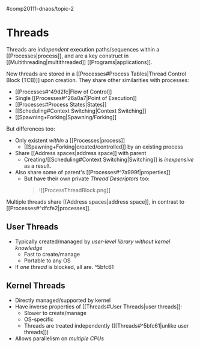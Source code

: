 #comp20111-dnaos/topic-2
# Threads

Threads are *independent* execution paths/sequences within a [[Processes|process]], and are a key construct in [[Multithreading|multithreaded]] [[Programs|applications]]. 

New threads are stored in a [[Processes#Process Tables|Thread Control Block (TCB)]] upon creation. They share other similarities with processes:
- [[Processes#^49d2fc|Flow of Control]]
- Single [[Processes#^26a0a7|Point of Execution]]
- [[Processes#Process States|States]]
- [[Scheduling#Context Switching|Context Switching]]
- [[Spawning+Forking|Spawning/Forking]]

But differences too:
- Only existent *within* a [[Processes|process]]
	- [[Spawning+Forking|created/controlled]] by an existing process
- Share [[Address spaces|address space]] with parent
	- Creating/[[Scheduling#Context Switching|Switching]] is *inexpensive* as a result.
- Also share some of parent's [[Processes#^7a999f|properties]]
	- But have their own private *Thread Descriptors* too:
		> ![[ProcessThreadBlock.png]]

Multiple threads share [[Address spaces|address space]], in contrast to [[Processes#^dfcfe2|processes]].

## User Threads

- Typically created/managed by *user-level library* *without kernel knowledge*
	- Fast to create/manage
	- Portable to any OS
- If *one thread* is blocked, all are. ^5bfc61

## Kernel Threads

- Directly managed/supported by kernel
- Have inverse properties of [[Threads#User Threads|user threads]]:
	- Slower to create/manage
	- OS-specific
	- Threads are treated independently ([[Threads#^5bfc61|unlike user threads]])
-  Allows parallelism on *multiple CPUs*